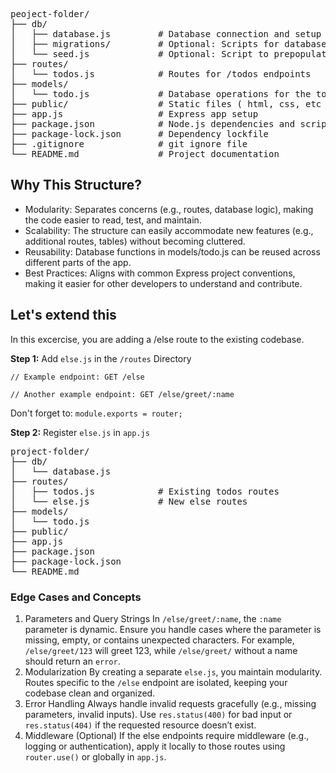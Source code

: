 <pre>peoject-folder/
├── db/
│   ├── database.js         # Database connection and setup
│   ├── migrations/         # Optional: Scripts for database schema changes
│   └── seed.js             # Optional: Script to prepopulate the database
├── routes/
│   └── todos.js            # Routes for /todos endpoints
├── models/
│   └── todo.js             # Database operations for the todos table
├── public/                 # Static files ( html, css, etc if needed)
├── app.js                  # Express app setup
├── package.json            # Node.js dependencies and scripts
├── package-lock.json       # Dependency lockfile
├── .gitignore              # git ignore file
└── README.md               # Project documentation
</pre>

## Why This Structure?
- Modularity: Separates concerns (e.g., routes, database logic), making the code easier to read, test, and maintain.
- Scalability: The structure can easily accommodate new features (e.g., additional routes, tables) without becoming cluttered.
- Reusability: Database functions in models/todo.js can be reused across different parts of the app.
- Best Practices: Aligns with common Express project conventions, making it easier for other developers to understand and contribute.

## Let's extend this 

In this excercise, you are adding a /else route to the existing codebase.

**Step 1:** Add `else.js` in the `/routes` Directory

`// Example endpoint: GET /else`

`// Another example endpoint: GET /else/greet/:name`

Don't forget to: `module.exports = router;`

**Step 2:** Register `else.js` in `app.js`

<pre>
project-folder/
├── db/
│   └── database.js         
├── routes/
│   ├── todos.js            # Existing todos routes
│   └── else.js             # New else routes
├── models/
│   └── todo.js             
├── public/                 
├── app.js                  
├── package.json            
├── package-lock.json       
└── README.md               
</pre>

### Edge Cases and Concepts
1. Parameters and Query Strings
In `/else/greet/:name`, the `:name` parameter is dynamic. Ensure you handle cases where the parameter is missing, empty, or contains unexpected characters.
For example, `/else/greet/123` will greet 123, while `/else/greet/` without a name should return an `error`.
2. Modularization
By creating a separate `else.js`, you maintain modularity. Routes specific to the `/else` endpoint are isolated, keeping your codebase clean and organized.
3. Error Handling
Always handle invalid requests gracefully (e.g., missing parameters, invalid inputs).
Use `res.status(400)` for bad input or `res.status(404)` if the requested resource doesn’t exist.
4. Middleware (Optional)
If the else endpoints require middleware (e.g., logging or authentication), apply it locally to those routes using `router.use()` or globally in `app.js`.